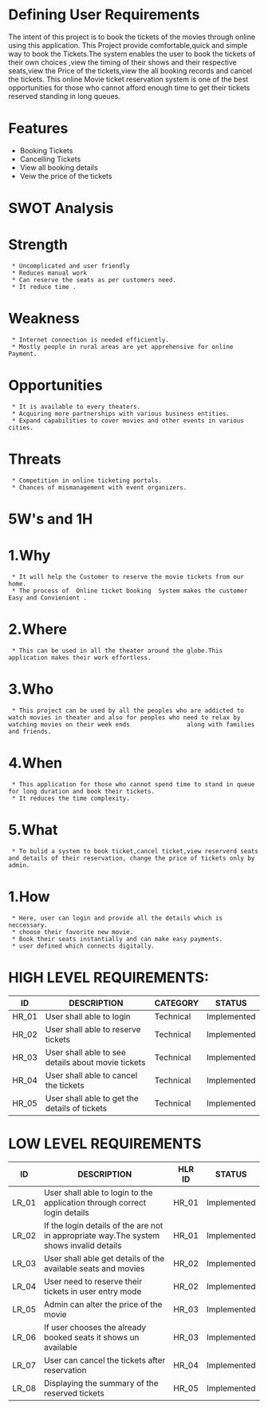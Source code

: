 # Defining User Requirements
  The intent of this project is to book the tickets of the movies through online using this application. This Project provide comfortable,quick and simple way to book the Tickets.The system enables the user to book the tickets of their own choices ,view the timing of their shows and their respective seats,view the Price of the tickets,view the all booking records and cancel the tickets. This online Movie ticket reservation system is one of the best opportunities for those who cannot afford enough time to get their tickets reserved standing in long queues.
# Features
 * Booking Tickets
 * Cancelling Tickets
 * View all booking details
 * Veiw the price of the tickets
# SWOT Analysis
 # Strength 
     * Uncomplicated and user friendly
     * Reduces manual work
     * Can reserve the seats as per customers need.
     * It reduce time .
 # Weakness
     * Internet connection is needed efficiently.
     * Mostly people in rural areas are yet apprehensive for online Payment.
 # Opportunities
     * It is available to every theaters.
     * Acquiring more partnerships with various business entities.
     * Expand capabilities to cover movies and other events in various cities.
 # Threats
     * Competition in online ticketing portals.
     * Chances of mismanagement with event organizers.
# 5W's and 1H
 # 1.Why
     * It will help the Customer to reserve the movie tickets from our home.
     * The process of  Online ticket booking  System makes the customer Easy and Convienient .
 # 2.Where 
     * This can be used in all the theater around the globe.This application makes their work effortless.
 # 3.Who
     * This project can be used by all the peoples who are addicted to watch movies in theater and also for peoples who need to relax by watching movies on their week ends                along with families and friends. 
 # 4.When
     * This application for those who cannot spend time to stand in queue for long duration and book their tickets.
     * It reduces the time complexity.
 # 5.What
     * To bulid a system to book ticket,cancel ticket,view reserverd seats and details of their reservation, change the price of tickets only by admin. 
     
 # 1.How
     * Here, user can login and provide all the details which is neccessary.
     * choose their favorite new movie.
     * Book their seats instantially and can make easy payments.
     * user defined which connects digitally.
# HIGH LEVEL REQUIREMENTS:
  |  ID |  DESCRIPTION |  CATEGORY |  STATUS |
  |-----|--------------|-----------|---------|
  |HR_01|User shall able to login|Technical| Implemented |
  |HR_02|User shall able to reserve tickets| Technical| Implemented|
  |HR_03|User shall able to see details about movie tickets| Technical|Implemented|
  |HR_04|User shall able to cancel the  tickets|Technical|Implemented|
  |HR_05|User shall able to get the details of tickets|Technical|Implemented|
# LOW LEVEL REQUIREMENTS
  |  ID |  DESCRIPTION |  HLR ID|  STATUS |
  |-----|--------------|--------|---------|
  |LR_01| User shall able to login to the application through correct login details|HR_01|Implemented|
  |LR_02| If the login details of the are not in appropriate way.The system shows invalid details|HR_01|Implemented|
  |LR_03| User shall able get details of the available seats and movies|HR_02|Implemented|
  |LR_04| User need to reserve their tickets in user entry mode|HR_02|Implemented|
  |LR_05| Admin can alter the price of the movie|HR_03|Implemented|
  |LR_06| If user chooses the already booked seats it shows un available|HR_03|Implemented|
  |LR_07| User can cancel the tickets after reservation|HR_04|Implemented| 
  |LR_08| Displaying the summary of the reserved tickets|HR_05|Implemented|
  
  
  
  
  
  
  

  
 
  
     

     
     
     
     
 

   
